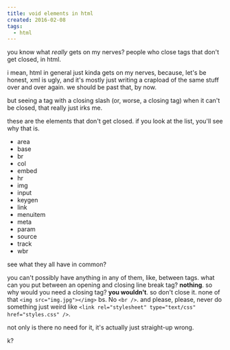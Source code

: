 ```yaml
---
title: void elements in html
created: 2016-02-08
tags:
  - html
---
```


you know what _really_ gets on my nerves? people who close tags that don't get
closed, in html.

i mean, html in general just kinda gets on my nerves, because, let's be
honest, xml is ugly, and it's mostly just writing a crapload of the same stuff
over and over again. we should be past that, by now.

but seeing a tag with a closing slash (or, worse, a closing tag) when it can't
be closed, that really just irks me.

these are the elements that don't get closed. if you look at the list, you'll
see why that is.

* area
* base
* br
* col
* embed
* hr
* img
* input
* keygen
* link
* menuitem
* meta
* param
* source
* track
* wbr

see what they all have in common?

you can't possibly have anything in any of them, like, between tags. what can
you put between an opening and closing line break tag? **nothing**. so why
would you need a closing tag?  **you wouldn't**. so don't close it. none of
that `<img src="img.jpg"></img>` bs. No `<br />`. and please, please, never do
something just weird like `<link rel="stylesheet" type="text/css"
href="styles.css" />`.

not only is there no need for it, it's actually just straight-up wrong.

k?
